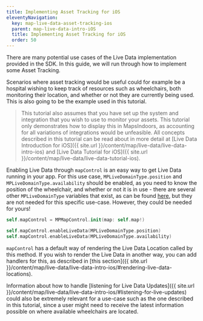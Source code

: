 ```yaml
---
title: Implementing Asset Tracking for iOS
eleventyNavigation:
  key: map-live-data-asset-tracking-ios
  parent: map-live-data-intro-iOS
  title: Implementing Asset Tracking for iOS
  order: 50
---
```


There are many potential use cases of the Live Data implementation provided in the SDK. In this guide, we will run through how to implement some Asset Tracking.

Scenarios where asset tracking would be useful could for example be a hospital wishing to keep track of resources such as wheelchairs, both monitoring their location, and whether or not they are currently being used. This is also going to be the example used in this tutorial.

> This tutorial also assumes that you have set up the system and integration that you wish to use to monitor your assets. This tutorial only demonstrates how to display this in MapsIndoors, as accounting for all variations of integrations would be unfeasible. All concepts described in this tutorial can be read about in more detail at [Live Data Introduction for iOS]({{ site.url }}/content/map/live-data/live-data-intro-ios) and [Live Data Tutorial for iOS]({{ site.url }}/content/map/live-data/live-data-tutorial-ios).

Enabling Live Data through `mapControl` is an easy way to get Live Data running in your app. For this use case, `MPLiveDomainType.position` and `MPLiveDomainType.availability` should be enabled, as you need to know the position of the wheelchair, and whether or not it is in use - there are several other `MPLiveDomainType` variables that exist, as can be found [here](https://app.mapsindoors.com/mapsindoors/reference/ios/v3/interface_m_p_live_domain_type.html), but they are not needed for this specific use-case. However, they could be needed for yours!

```swift
self.mapControl = MPMapControl.init(map: self.map!)

self.mapControl.enableLiveData(MPLiveDomainType.position)
self.mapControl.enableLiveData(MPLiveDomainType.availability)
```

`mapControl` has a default way of rendering the Live Data Location called by this method. If you wish to render the Live Data in another way, you can add handlers for this, as described in [this section]({{ site.url }}/content/map/live-data/live-data-intro-ios/#rendering-live-data-locations).

Information about how to handle [listening for Live Data Updates]({{ site.url }}/content/map/live-data/live-data-intro-ios/#listening-for-live-updates) could also be extremely relevant for a use-case such as the one described in this tutorial, since a user might need to receive the latest information possible on where available wheelchairs are located.
